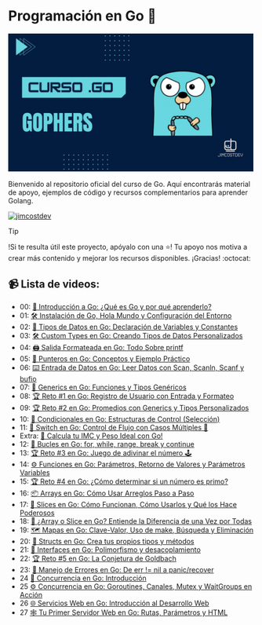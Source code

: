 # Programación en Go 🚀

[<img alt="Curso de Go" src="./imgs/gophers.jpg" width="500"  />](https://youtube.com/playlist?list=PLlWTGK7QJnmDtruzihqTgdi4FcM2enA1X&si=AvDhsHYjKmEPwZ48)

Bienvenido al repositorio oficial del curso de Go. Aquí encontrarás material de apoyo, ejemplos de código y recursos complementarios para aprender Golang.

[![jimcostdev](https://img.shields.io/badge/Suscríbete-FF0000?style=for-the-badge&logo=youtube&logoColor=white)](https://www.youtube.com/@jimcostdev?sub_confirmation=1)

> [!TIP] 
> !Si te resulta útil este proyecto, apóyalo con una ⭐! Tu apoyo nos motiva a crear más contenido y mejorar los recursos disponibles. ¡Gracias! :octocat:


## 📹 Lista de videos:
- 00: [🚀 Introducción a Go: ¿Qué es Go y por qué aprenderlo?](https://www.youtube.com/watch?v=U-BfNz6ISdw)
- 01: [🛠️ Instalación de Go, Hola Mundo y Configuración del Entorno](https://www.youtube.com/watch?v=n1tM86Zzbdw)
- 02: [🔢 Tipos de Datos en Go: Declaración de Variables y Constantes](https://www.youtube.com/watch?v=275kxocPtS8)
- 03: [🛠️ Custom Types en Go: Creando Tipos de Datos Personalizados](https://www.youtube.com/watch?v=tHYCRJMaz7Y)
- 04: [🖨️ Salida Formateada en Go: Todo Sobre printf](https://www.youtube.com/watch?v=vcMouHIk_R8)
- 05: [🔗 Punteros en Go: Conceptos y Ejemplo Práctico](https://www.youtube.com/watch?v=yi7mftzZPNI)
- 06: [⌨️ Entrada de Datos en Go: Leer Datos con Scan, Scanln, Scanf y bufio](https://www.youtube.com/watch?v=raqsZbDlUCU)
- 07: [🔄 Generics en Go: Funciones y Tipos Genéricos](https://www.youtube.com/watch?v=b4eqRCfKg6c)
- 08: [🏆 Reto #1 en Go: Registro de Usuario con Entrada y Formateo](https://www.youtube.com/watch?v=1UOg2r0BZXs)
- 09: [🏆 Reto #2 en Go: Promedios con Generics y Tipos Personalizados](https://www.youtube.com/watch?v=URdqtCTfYd4)
- 10: [🔀 Condicionales en Go: Estructuras de Control (Selección)](https://www.youtube.com/watch?v=--sp1XBXSHI)
- 11: [🎯 Switch en Go: Control de Flujo con Casos Múltiples 🚦](https://www.youtube.com/watch?v=Teku56BqTJ4)
- Extra: [📌 Calcula tu IMC y Peso Ideal con Go!](https://www.youtube.com/watch?v=gafYwDD0lfI)
- 12: [🔁 Bucles en Go: for, while, range, break y continue](https://www.youtube.com/watch?v=vhtuveKqwdY)
- 13: [🏆 Reto #3 en Go: Juego de adivinar el número 🕹️](https://www.youtube.com/watch?v=GoWZ0-ndJ7c)
- 14: [⚙️ Funciones en Go: Parámetros, Retorno de Valores y Parámetros Variables](https://www.youtube.com/watch?v=bPT3mp1j3r0)
- 15: [🏆 Reto #4 en Go: ¿Cómo determinar si un número es primo?](https://www.youtube.com/watch?v=CCVj3-JbeVU)
- 16: [📦 Arrays en Go: Cómo Usar Arreglos Paso a Paso](https://www.youtube.com/watch?v=VU99zN0wQxs)
- 17: [🔪 Slices en Go: Cómo Funcionan, Cómo Usarlos y Qué los Hace Poderosos](https://www.youtube.com/watch?v=wZG2guabcmE)
- 18: [🧠 ¿Array o Slice en Go? Entiende la Diferencia de una Vez por Todas](https://www.youtube.com/watch?v=JqO8NLYW7ss)
- 19: [🗺️ Mapas en Go: Clave-Valor, Uso de make, Búsqueda y Eliminación](https://www.youtube.com/watch?v=C_8krw3Nr0Y)
- 20: [🧱 Structs en Go: Crea tus propios tipos y métodos](https://www.youtube.com/watch?v=h2GVNam8KpA)
- 21: [🧩 Interfaces en Go: Polimorfismo y desacoplamiento](https://www.youtube.com/watch?v=RFCCPJATUnU)
- 22: [🏆 Reto #5 en Go: La Conjetura de Goldbach](https://www.youtube.com/watch?v=6Q493vdomjc)
- 23: [🧯 Manejo de Errores en Go: De err != nil a panic/recover](https://www.youtube.com/watch?v=a5ShJfMcNAA)
- 24 [🧵 Concurrencia en Go: Introducción](https://www.youtube.com/watch?v=t14QKe354PA)
- 25 [⚙️ Concurrencia en Go: Goroutines, Canales, Mutex y WaitGroups en Acción](https://www.youtube.com/watch?v=TjWuo5p3Oxw)
- 26 [🌐 Servicios Web en Go: Introducción al Desarrollo Web](https://www.youtube.com/watch?v=IV-Z4l1zU4o)
- 27 [🕸️ Tu Primer Servidor Web en Go: Rutas, Parámetros y HTML](https://www.youtube.com/watch?v=Ibl44mwn2vI)
